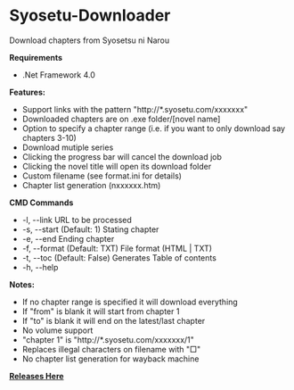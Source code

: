 # Syosetu-Downloader
Download chapters from Syosetsu ni Narou

**Requirements**
- .Net Framework 4.0

**Features:**
- Support links with the pattern "http://*.syosetu.com/xxxxxxx"
- Downloaded chapters are on .exe folder/[novel name]
- Option to specify a chapter range (i.e. if you want to only download say chapters 3-10)
- Download mutiple series
- Clicking the progress bar will cancel the download job
- Clicking the novel title will open its download folder
- Custom filename (see format.ini for details)
- Chapter list generation (nxxxxxx.htm)

**CMD Commands**
- -l, --link      URL to be processed
- -s, --start     (Default: 1) Stating chapter
- -e, --end       Ending chapter
- -f, --format    (Default: TXT) File format (HTML | TXT)
- -t, --toc       (Default: False) Generates Table of contents
- -h, --help      

**Notes:**
- If no chapter range is specified it will download everything
- If "from" is blank it will start from chapter 1
- If "to" is blank it will end on the latest/last chapter
- No volume support
- "chapter 1" is "http://*.syosetu.com/xxxxxxx/1"
- Replaces illegal characters on filename with "□"
- No chapter list generation for wayback machine

**[Releases Here](https://github.com/LordZero25/Syosetu-Downloader/releases/)**
